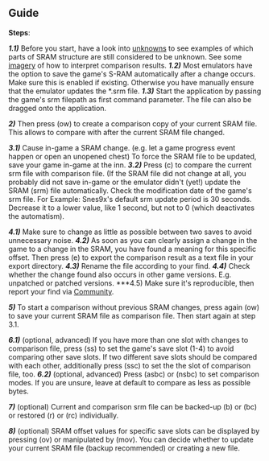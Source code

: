 ## Guide
**Steps**:

***1.1)*** Before you start, have a look into <a href="unknowns">unknowns</a> to see examples of which parts of SRAM structure are still considered to be unknown. See some <a href="imagery">imagery</a> of how to interpret comparison results.
***1.2)*** Most emulators have the option to save the game's S-RAM automatically after a change occurs.
     Make sure this is enabled if existing. Otherwise you have manually ensure that the emulator updates 
     the *.srm file.
***1.3)*** Start the application by passing the game's srm filepath as first command parameter. The file can also be 
     dragged onto the application.

***2)***   Then press (ow) to create a comparison copy of your current SRAM file. This allows to compare with after the current SRAM file changed.

***3.1)*** Cause in-game a SRAM change. (e.g. let a game progress event happen or 
    open an unopened chest) To force the SRAM file to be updated, save your game in-game at the inn.
***3.2)*** Press (c) to compare the current srm file with comparison file. 
     (If the SRAM file did not change at all, you probably did not save in-game or the emulator didn't
     (yet!) update the SRAM (srm) file automatically. Check the modification date of the game's srm file.
     For Example: Snes9x's default srm update period is 30 seconds. Decrease it to a lower value, like 1 second,
     but not to 0 (which deactivates the automatism).  

***4.1)*** Make sure to change as little as possible between two saves to avoid unnecessary noise. 
***4.2)*** As soon as you can clearly assign a change in the game to a change in the SRAM, you have found a meaning for this specific offset. Then press (e) to export the comparison result as a text file in your export directory.
***4.3)*** Rename the file according to your find.
***4.4)*** Check whether the change found also occurs in other game versions. E.g. unpatched or patched versions.
***4.5) Make sure it's reproducible, then report your find via <a href="community">Community</a>.

***5)***   To start a comparison without previous SRAM changes, press again (ow) to save your current SRAM file 
     as comparison file. Then start again at step 3.1.

***6.1)*** (optional, advanced) If you have more than one slot with changes to comparison file, press (ss) to
     set the game's save slot (1-4) to avoid comparing other save slots. If two different save slots should be 
     compared with each other, additionally press (ssc) to set the the slot of comparison file, too.
***6.2)*** (optional, advanced) Press (asbc) or (nsbc) to set comparison modes. 
     If you are unsure, leave at default to compare as less as possible bytes.

***7)***   (optional) Current and comparison srm file can be backed-up (b) or (bc) or restored (r) or (rc) individually.

***8)***   (optional) SRAM offset values for specific save slots can be displayed by pressing (ov) or manipulated by (mov). You can decide whether to update your current SRAM file (backup recommended) or creating a new file.

